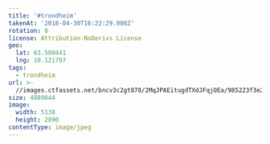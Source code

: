 ```yaml
---
title: '#trondheim'
takenAt: '2018-04-30T16:22:29.000Z'
rotation: 0
license: Attribution-NoDerivs License
geo:
  lat: 63.500441
  lng: 10.121797
tags:
  - trondheim
url: >-
  //images.ctfassets.net/bncv3c2gt878/2MqJPAEitugdTXdJFqjOEa/985223f3e2cc78897e909cc2105e35b2/trondheim_28072971108_o
size: 4889844
image:
  width: 5138
  height: 2890
contentType: image/jpeg
---
```


